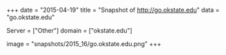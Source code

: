 
+++
date = "2015-04-19"
title = "Snapshot of http://go.okstate.edu"
data = "go.okstate.edu"

Server = ["Other"]
domain = ["okstate.edu"]

  image = "snapshots/2015_16/go.okstate.edu.png"
+++
#
